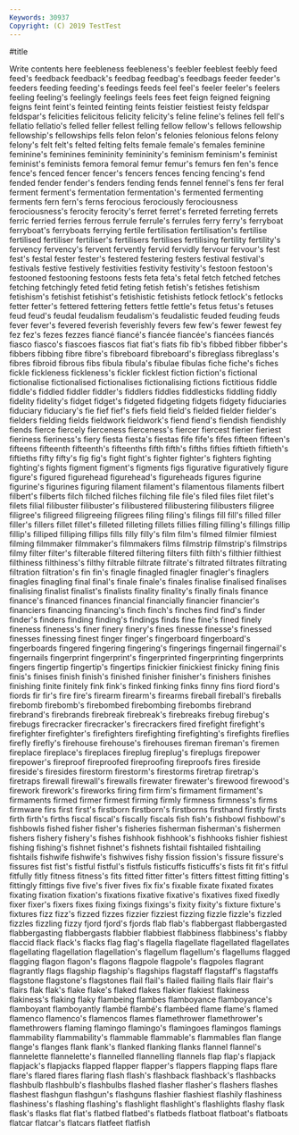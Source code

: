 ```yaml
---
Keywords: 30937
Copyright: (C) 2019 TestTest
---
```


#title

Write contents here
feebleness feebleness's feebler feeblest feebly feed feed's
feedback feedback's feedbag feedbag's feedbags feeder feeder's feeders feeding feeding's
feedings feeds feel feel's feeler feeler's feelers feeling feeling's feelingly
feelings feels fees feet feign feigned feigning feigns feint feint's
feinted feinting feints feistier feistiest feisty feldspar feldspar's felicities felicitous
felicity felicity's feline feline's felines fell fell's fellatio fellatio's felled
feller fellest felling fellow fellow's fellows fellowship fellowship's fellowships fells
felon felon's felonies felonious felons felony felony's felt felt's felted
felting felts female female's females feminine feminine's feminines femininity femininity's
feminism feminism's feminist feminist's feminists femora femoral femur femur's femurs
fen fen's fence fence's fenced fencer fencer's fencers fences fencing
fencing's fend fended fender fender's fenders fending fends fennel fennel's
fens fer feral ferment ferment's fermentation fermentation's fermented fermenting ferments
fern fern's ferns ferocious ferociously ferociousness ferociousness's ferocity ferocity's ferret
ferret's ferreted ferreting ferrets ferric ferried ferries ferrous ferrule ferrule's
ferrules ferry ferry's ferryboat ferryboat's ferryboats ferrying fertile fertilisation fertilisation's
fertilise fertilised fertiliser fertiliser's fertilisers fertilises fertilising fertility fertility's fervency
fervency's fervent fervently fervid fervidly fervour fervour's fest fest's festal
fester fester's festered festering festers festival festival's festivals festive festively
festivities festivity festivity's festoon festoon's festooned festooning festoons fests feta
feta's fetal fetch fetched fetches fetching fetchingly feted fetid feting
fetish fetish's fetishes fetishism fetishism's fetishist fetishist's fetishistic fetishists fetlock
fetlock's fetlocks fetter fetter's fettered fettering fetters fettle fettle's fetus
fetus's fetuses feud feud's feudal feudalism feudalism's feudalistic feuded feuding
feuds fever fever's fevered feverish feverishly fevers few few's fewer
fewest fey fez fez's fezes fezzes fiancé fiancé's fiancée fiancée's
fiancées fiancés fiasco fiasco's fiascoes fiascos fiat fiat's fiats fib
fib's fibbed fibber fibber's fibbers fibbing fibre fibre's fibreboard fibreboard's
fibreglass fibreglass's fibres fibroid fibrous fibs fibula fibula's fibulae fibulas
fiche fiche's fiches fickle fickleness fickleness's fickler ficklest fiction fiction's
fictional fictionalise fictionalised fictionalises fictionalising fictions fictitious fiddle fiddle's fiddled
fiddler fiddler's fiddlers fiddles fiddlesticks fiddling fiddly fidelity fidelity's fidget
fidget's fidgeted fidgeting fidgets fidgety fiduciaries fiduciary fiduciary's fie fief
fief's fiefs field field's fielded fielder fielder's fielders fielding fields
fieldwork fieldwork's fiend fiend's fiendish fiendishly fiends fierce fiercely fierceness
fierceness's fiercer fiercest fierier fieriest fieriness fieriness's fiery fiesta fiesta's
fiestas fife fife's fifes fifteen fifteen's fifteens fifteenth fifteenth's fifteenths
fifth fifth's fifths fifties fiftieth fiftieth's fiftieths fifty fifty's fig
fig's fight fight's fighter fighter's fighters fighting fighting's fights figment
figment's figments figs figurative figuratively figure figure's figured figurehead figurehead's
figureheads figures figurine figurine's figurines figuring filament filament's filamentous filaments
filbert filbert's filberts filch filched filches filching file file's filed
files filet filet's filets filial filibuster filibuster's filibustered filibustering filibusters
filigree filigree's filigreed filigreeing filigrees filing filing's filings fill fill's
filled filler filler's fillers fillet fillet's filleted filleting fillets fillies
filling filling's fillings fillip fillip's filliped filliping fillips fills filly
filly's film film's filmed filmier filmiest filming filmmaker filmmaker's filmmakers
films filmstrip filmstrip's filmstrips filmy filter filter's filterable filtered filtering
filters filth filth's filthier filthiest filthiness filthiness's filthy filtrable filtrate
filtrate's filtrated filtrates filtrating filtration filtration's fin fin's finagle finagled
finagler finagler's finaglers finagles finagling final final's finale finale's finales
finalise finalised finalises finalising finalist finalist's finalists finality finality's finally
finals finance finance's financed finances financial financially financier financier's financiers
financing financing's finch finch's finches find find's finder finder's finders
finding finding's findings finds fine fine's fined finely fineness fineness's
finer finery finery's fines finesse finesse's finessed finesses finessing finest
finger finger's fingerboard fingerboard's fingerboards fingered fingering fingering's fingerings fingernail
fingernail's fingernails fingerprint fingerprint's fingerprinted fingerprinting fingerprints fingers fingertip fingertip's
fingertips finickier finickiest finicky fining finis finis's finises finish finish's
finished finisher finisher's finishers finishes finishing finite finitely fink fink's
finked finking finks finny fins fiord fiord's fiords fir fir's
fire fire's firearm firearm's firearms fireball fireball's fireballs firebomb firebomb's
firebombed firebombing firebombs firebrand firebrand's firebrands firebreak firebreak's firebreaks firebug
firebug's firebugs firecracker firecracker's firecrackers fired firefight firefight's firefighter firefighter's
firefighters firefighting firefighting's firefights fireflies firefly firefly's firehouse firehouse's firehouses
fireman fireman's firemen fireplace fireplace's fireplaces fireplug fireplug's fireplugs firepower
firepower's fireproof fireproofed fireproofing fireproofs fires fireside fireside's firesides firestorm
firestorm's firestorms firetrap firetrap's firetraps firewall firewall's firewalls firewater firewater's
firewood firewood's firework firework's fireworks firing firm firm's firmament firmament's
firmaments firmed firmer firmest firming firmly firmness firmness's firms firmware
firs first first's firstborn firstborn's firstborns firsthand firstly firsts firth
firth's firths fiscal fiscal's fiscally fiscals fish fish's fishbowl fishbowl's
fishbowls fished fisher fisher's fisheries fisherman fisherman's fishermen fishers fishery
fishery's fishes fishhook fishhook's fishhooks fishier fishiest fishing fishing's fishnet
fishnet's fishnets fishtail fishtailed fishtailing fishtails fishwife fishwife's fishwives fishy
fission fission's fissure fissure's fissures fist fist's fistful fistful's fistfuls
fisticuffs fisticuffs's fists fit fit's fitful fitfully fitly fitness fitness's
fits fitted fitter fitter's fitters fittest fitting fitting's fittingly fittings
five five's fiver fives fix fix's fixable fixate fixated fixates
fixating fixation fixation's fixations fixative fixative's fixatives fixed fixedly fixer
fixer's fixers fixes fixing fixings fixings's fixity fixity's fixture fixture's
fixtures fizz fizz's fizzed fizzes fizzier fizziest fizzing fizzle fizzle's
fizzled fizzles fizzling fizzy fjord fjord's fjords flab flab's flabbergast
flabbergasted flabbergasting flabbergasts flabbier flabbiest flabbiness flabbiness's flabby flaccid flack
flack's flacks flag flag's flagella flagellate flagellated flagellates flagellating flagellation
flagellation's flagellum flagellum's flagellums flagged flagging flagon flagon's flagons flagpole
flagpole's flagpoles flagrant flagrantly flags flagship flagship's flagships flagstaff flagstaff's
flagstaffs flagstone flagstone's flagstones flail flail's flailed flailing flails flair
flair's flairs flak flak's flake flake's flaked flakes flakier flakiest
flakiness flakiness's flaking flaky flambeing flambes flamboyance flamboyance's flamboyant flamboyantly
flambé flambé's flambéed flame flame's flamed flamenco flamenco's flamencos flames
flamethrower flamethrower's flamethrowers flaming flamingo flamingo's flamingoes flamingos flamings flammability
flammability's flammable flammable's flammables flan flange flange's flanges flank flank's
flanked flanking flanks flannel flannel's flannelette flannelette's flannelled flannelling flannels
flap flap's flapjack flapjack's flapjacks flapped flapper flapper's flappers flapping
flaps flare flare's flared flares flaring flash flash's flashback flashback's
flashbacks flashbulb flashbulb's flashbulbs flashed flasher flasher's flashers flashes flashest
flashgun flashgun's flashguns flashier flashiest flashily flashiness flashiness's flashing flashing's
flashlight flashlight's flashlights flashy flask flask's flasks flat flat's flatbed
flatbed's flatbeds flatboat flatboat's flatboats flatcar flatcar's flatcars flatfeet flatfish
